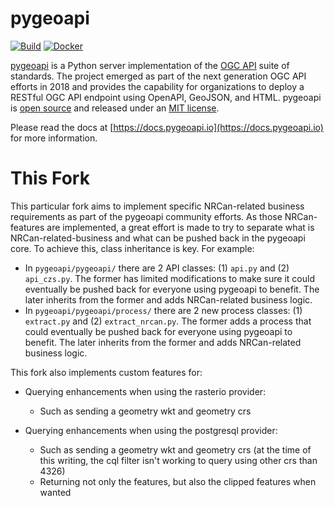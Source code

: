 # pygeoapi

[![Build](https://github.com/geopython/pygeoapi/actions/workflows/main.yml/badge.svg)](https://github.com/geopython/pygeoapi/actions/workflows/main.yml)
[![Docker](https://github.com/geopython/pygeoapi/actions/workflows/containers.yml/badge.svg)](https://github.com/geopython/pygeoapi/actions/workflows/containers.yml)

[pygeoapi](https://pygeoapi.io) is a Python server implementation of the [OGC API](https://ogcapi.ogc.org) suite of standards. The project emerged as part of the next generation OGC API efforts in 2018 and provides the capability for organizations to deploy a RESTful OGC API endpoint using OpenAPI, GeoJSON, and HTML. pygeoapi is [open source](https://opensource.org/) and released under an [MIT license](https://github.com/geopython/pygeoapi/blob/master/LICENSE.md).

Please read the docs at [https://docs.pygeoapi.io](https://docs.pygeoapi.io) for more information.

# This Fork
This particular fork aims to implement specific NRCan-related business requirements as part of the pygeoapi community efforts. As those NRCan-features are implemented, a great effort is made to try to separate what is NRCan-related-business and what can be pushed back in the pygeoapi core. To achieve this, class inheritance is key.
For example:
 - In `pygeoapi/pygeoapi/` there are 2 API classes: (1) `api.py` and (2) `api_czs.py`. The former has limited modifications to make sure it could eventually be pushed back for everyone using pygeoapi to benefit. The later inherits from the former and adds NRCan-related business logic. 
 - In `pygeoapi/pygeoapi/process/` there are 2 new process classes: (1) `extract.py` and (2) `extract_nrcan.py`. The former adds a process that could eventually be pushed back for everyone using pygeoapi to benefit. The later inherits from the former and adds NRCan-related business logic.

This fork also implements custom features for:
- Querying enhancements when using the rasterio provider:
  - Such as sending a geometry wkt and geometry crs
  
- Querying enhancements when using the postgresql provider:
  - Such as sending a geometry wkt and geometry crs (at the time of this writing, the cql filter isn't working to query using other crs than 4326)
  - Returning not only the features, but also the clipped features when wanted
